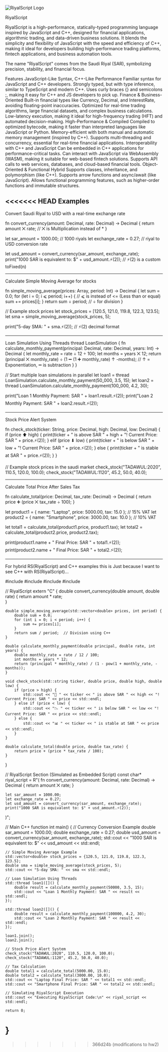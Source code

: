 
![RiyalScript Logo](docs/RiyalScript_Logo.png)

RiyalScript

RiyalScript is a high-performance, statically-typed programming language inspired by JavaScript and C++, designed for financial applications, algorithmic trading, and data-driven business solutions. It blends the simplicity and flexibility of JavaScript with the speed and efficiency of C++, making it ideal for developers building high-performance trading platforms, fintech applications, and business automation tools.

The name "RiyalScript" comes from the Saudi Riyal (SAR), symbolizing precision, stability, and financial focus.

Features
JavaScript-Like Syntax, C++-Like Performance
Familiar syntax for JavaScript and C++ developers.
Strongly typed, but with type inference, similar to TypeScript and modern C++.
Uses curly braces {} and semicolons ;, making it easy for C++ and JS developers to pick up.
Finance & Business-Oriented
Built-in financial types like Currency, Decimal, and InterestRate, avoiding floating-point inaccuracies.
Optimized for real-time trading algorithms, large financial datasets, and complex business calculations.
Low-latency execution, making it ideal for high-frequency trading (HFT) and automated decision-making.
High-Performance & Compiled
Compiled to optimized bytecode, making it faster than interpreted languages like JavaScript or Python.
Memory-efficient with both manual and automatic memory management (inspired by C++).
Supports multi-threading and concurrency, essential for real-time financial applications.
Interoperability with C++ and JavaScript
Can be embedded in C++ applications for performance-critical tasks.
Can interact with JavaScript via WebAssembly (WASM), making it suitable for web-based fintech solutions.
Supports API calls to web services, databases, and cloud-based financial tools.
Object-Oriented & Functional Hybrid
Supports classes, inheritance, and polymorphism (like C++).
Supports arrow functions and async/await (like JavaScript).
Allows functional programming features, such as higher-order functions and immutable structures.


<<<<<<< HEAD
Examples
------------------------------------------------------------------------------------------
Convert Saudi Riyal to USD with a real-time exchange rate

fn convert_currency(amount: Decimal, rate: Decimal) -> Decimal {
    return amount ⨉ rate; // ⨉ is Multiplication instead of * 
}

let sar_amount = 1000.00; // 1000 riyals
let exchange_rate = 0.27; // riyal to USD conversion rate

let usd_amount = convert_currency(sar_amount, exchange_rate);
print("1000 SAR is equivalent to: $" + usd_amount.⚡(2)); // ⚡(2) is a custom toFixed(n)

------------------------------------------------------------------------------------------
Calculate Simple Moving Average for stocks

fn simple_moving_average(prices: Array<Decimal>, period: Int) -> Decimal {
    let sum = 0.0;
    for (let i = 0; i ⩽ period; i++) { // ⩽ is instead of <= (Less than or equal)
        sum += prices[i];
    }
    return sum ÷ period; // ÷ for division
}

// Example stock prices
let stock_prices = [120.5, 121.0, 119.8, 122.3, 123.5];
let sma = simple_moving_average(stock_prices, 5);

print("5-day SMA: " + sma.⚡(2)); // ⚡(2) decimal format

------------------------------------------------------------------------------------------

Loan Simulation Using Threads
thread LoanSimulation {
    fn calculate_monthly_payment(principal: Decimal, rate: Decimal, years: Int) -> Decimal {
        let monthly_rate = rate ÷ 12 ÷ 100;
        let months = years ⨉ 12;
        return (principal ⨉ monthly_rate) ÷ (1 ➖ (1 ➕ monthly_rate) ↑ -months); // ↑ = Exponentiation, ➖ is subtraction 
    }
}

// Start multiple loan simulations in parallel
let loan1 = thread LoanSimulation.calculate_monthly_payment(50_000, 3.5, 15);
let loan2 = thread LoanSimulation.calculate_monthly_payment(100_000, 4.2, 30);

print("Loan 1 Monthly Payment: SAR " + loan1.result.⚡(2));
print("Loan 2 Monthly Payment: SAR " + loan2.result.⚡(2));

------------------------------------------------------------------------------------------
Stock Price Alert System

fn check_stock(ticker: String, price: Decimal, high: Decimal, low: Decimal) {
    if (price ⬆ high) { 
        print(ticker + " is above SAR " + high + "! Current Price: SAR " + price.⚡(2));
    } elif (price ⬇ low) { 
        print(ticker + " is below SAR " + low + "! Current Price: SAR " + price.⚡(2));
    } else {
        print(ticker + " is stable at SAR " + price.⚡(2));
    }
}

// Example stock prices in the saudi market
check_stock("TADAWUL:2020", 110.5, 120.0, 100.0);
check_stock("TADAWUL:1120", 45.2, 50.0, 40.0);
  
------------------------------------------------------------------------------------------
Calculate Total Price After Sales Tax

fn calculate_total(price: Decimal, tax_rate: Decimal) -> Decimal {
    return price ➕ (price ⨉ tax_rate ÷ 100);
}


let product1 = { name: "Laptop", price: 5000.00, tax: 15.0 }; // 15% VAT
let product2 = { name: "Smartphone", price: 3000.00, tax: 10.0 }; // 10% VAT


let total1 = calculate_total(product1.price, product1.tax);
let total2 = calculate_total(product2.price, product2.tax);


print(product1.name + " Final Price: SAR " + total1.⚡(2));
print(product2.name + " Final Price: SAR " + total2.⚡(2));

------------------------------------------------------------------------------------------
For hybrid RS(RiyalScript) and C++ examples 
this is Just because I want to see C++ with RS(RiyalScript)...

#include <iostream>
#include <vector>
#include <cmath>
#include <thread>

// RiyalScript 
extern "C" {
    double convert_currency(double amount, double rate) {
        return amount * rate;  
    }

    double simple_moving_average(std::vector<double> prices, int period) {
        double sum = 0.0;
        for (int i = 0; i < period; i++) {
            sum += prices[i];
        }
        return sum / period;  // Division using C++
    }

    double calculate_monthly_payment(double principal, double rate, int years) {
        double monthly_rate = rate / 12 / 100;
        int months = years * 12;
        return (principal * monthly_rate) / (1 - pow(1 + monthly_rate, -months));
    }

    void check_stock(std::string ticker, double price, double high, double low) {
        if (price > high) {
            std::cout << "🚀 " << ticker << " is above SAR " << high << "! Current Price: SAR " << price << std::endl;
        } else if (price < low) {
            std::cout << "📉 " << ticker << " is below SAR " << low << "! Current Price: SAR " << price << std::endl;
        } else {
            std::cout << "📊 " << ticker << " is stable at SAR " << price << std::endl;
        }
    }

    double calculate_total(double price, double tax_rate) {
        return price + (price * tax_rate / 100);
    }
}

// RiyalScript Section (Simulated as Embedded Script)
const char* riyal_script = R"(
    fn convert_currency(amount: Decimal, rate: Decimal) -> Decimal {
        return amount ⨉ rate; 
    }

    let sar_amount = 1000.00;
    let exchange_rate = 0.27;
    let usd_amount = convert_currency(sar_amount, exchange_rate);
    print("1000 SAR is equivalent to: $" + usd_amount.⚡(2));
)";

// Main C++ function
int main() {
    // Currency Conversion Example
    double sar_amount = 1000.00;
    double exchange_rate = 0.27;
    double usd_amount = convert_currency(sar_amount, exchange_rate);
    std::cout << "1000 SAR is equivalent to: $" << usd_amount << std::endl;

    // Simple Moving Average Example
    std::vector<double> stock_prices = {120.5, 121.0, 119.8, 122.3, 123.5};
    double sma = simple_moving_average(stock_prices, 5);
    std::cout << "5-day SMA: " << sma << std::endl;

    // Loan Simulation Using Threads
    std::thread loan1([]() {
        double result = calculate_monthly_payment(50000, 3.5, 15);
        std::cout << "Loan 1 Monthly Payment: SAR " << result << std::endl;
    });

    std::thread loan2([]() {
        double result = calculate_monthly_payment(100000, 4.2, 30);
        std::cout << "Loan 2 Monthly Payment: SAR " << result << std::endl;
    });

    loan1.join();
    loan2.join();

    // Stock Price Alert System
    check_stock("TADAWUL:2020", 110.5, 120.0, 100.0);
    check_stock("TADAWUL:1120", 45.2, 50.0, 40.0);

    // Tax Calculation
    double total1 = calculate_total(5000.00, 15.0);
    double total2 = calculate_total(3000.00, 10.0);
    std::cout << "Laptop Final Price: SAR " << total1 << std::endl;
    std::cout << "Smartphone Final Price: SAR " << total2 << std::endl;

    // Simulating RiyalScript Execution
    std::cout << "Executing RiyalScript Code:\n" << riyal_script << std::endl;

    return 0;
}
=======


>>>>>>> 366d24b (modifications to hw2)


